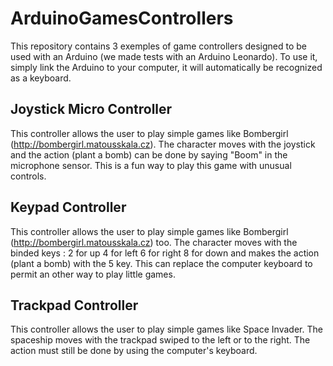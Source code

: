 # ArduinoGamesControllers

This repository contains 3 exemples of game controllers designed to be used with an Arduino (we made tests with an Arduino Leonardo).
To use it, simply link the Arduino to your computer, it will automatically be recognized as a keyboard.

## Joystick Micro Controller
This controller allows the user to play simple games like Bombergirl (http://bombergirl.matousskala.cz). The character moves with the joystick and the action (plant a bomb) can be done by saying "Boom" in the microphone sensor. This is a fun way to play this game with unusual controls.

## Keypad Controller
This controller allows the user to play simple games like Bombergirl (http://bombergirl.matousskala.cz) too. The character moves with the binded keys :
2 for up
4 for left
6 for right
8 for down
and makes the action (plant a bomb) with the 5 key. This can replace the computer keyboard to permit an other way to play little games.

## Trackpad Controller
This controller allows the user to play simple games like Space Invader. The spaceship moves with the trackpad swiped to the left or to the right. The action must still be done by using the computer's keyboard.
